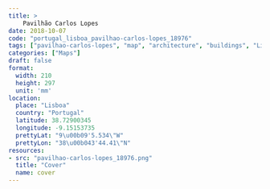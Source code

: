 ```yaml
---
title: > 
    Pavilhão Carlos Lopes
date: 2018-10-07
code: "portugal_lisboa_pavilhao-carlos-lopes_18976"
tags: ["pavilhao-carlos-lopes", "map", "architecture", "buildings", "Lisboa", "Portugal"]
categories: ["Maps"]
draft: false
format:
  width: 210
  height: 297
  unit: 'mm'
location:
  place: "Lisboa"
  country: "Portugal"
  latitude: 38.72900345
  longitude: -9.15153735
  prettyLat: "9\u00b09'5.534\"W"
  prettyLon: "38\u00b043'44.41\"N"
resources:
- src: "pavilhao-carlos-lopes_18976.png"
  title: "Cover"
  name: cover
---
```

